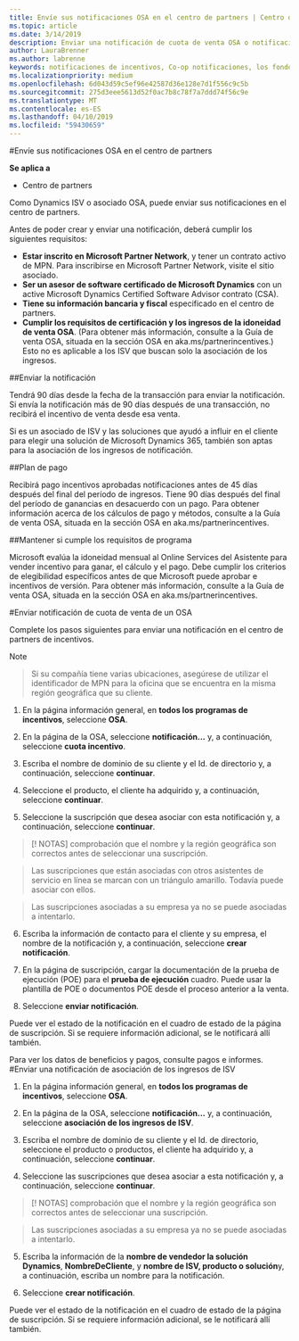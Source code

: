 ```yaml
---
title: Envíe sus notificaciones OSA en el centro de partners | Centro de partners
ms.topic: article
ms.date: 3/14/2019
description: Enviar una notificación de cuota de venta OSA o notificación de asociación de los ingresos de ISV
author: LauraBrenner
ms.author: labrenne
keywords: notificaciones de incentivos, Co-op notificaciones, los fondos de cooperación, OSA, ISV, asociación de ingresos
ms.localizationpriority: medium
ms.openlocfilehash: 6d043d59c5ef96e42587d36e128e7d1f556c9c5b
ms.sourcegitcommit: 275d3eee5613d52f0ac7b8c78f7a7ddd74f56c9e
ms.translationtype: MT
ms.contentlocale: es-ES
ms.lasthandoff: 04/10/2019
ms.locfileid: "59430659"
---
```

#<a name="submit-your-osa-claims-in-partner-center"></a>Envíe sus notificaciones OSA en el centro de partners

**Se aplica a**

-  Centro de partners

Como Dynamics ISV o asociado OSA, puede enviar sus notificaciones en el centro de partners. 

Antes de poder crear y enviar una notificación, deberá cumplir los siguientes requisitos: 
-   **Estar inscrito en Microsoft Partner Network**, y tener un contrato activo de MPN. Para inscribirse en Microsoft Partner Network, visite el sitio asociado. 
-   **Ser un asesor de software certificado de Microsoft Dynamics** con un active Microsoft Dynamics Certified Software Advisor contrato (CSA). 
-   **Tiene su información bancaria y fiscal** especificado en el centro de partners. 
-   **Cumplir los requisitos de certificación y los ingresos de la idoneidad de venta OSA**. (Para obtener más información, consulte a la Guía de venta OSA, situada en la sección OSA en aka.ms/partnerincentives.) Esto no es aplicable a los ISV que buscan solo la asociación de los ingresos. 

##<a name="submitting-your-claim"></a>Enviar la notificación

Tendrá 90 días desde la fecha de la transacción para enviar la notificación. Si envía la notificación más de 90 días después de una transacción, no recibirá el incentivo de venta desde esa venta. 

Si es un asociado de ISV y las soluciones que ayudó a influir en el cliente para elegir una solución de Microsoft Dynamics 365, también son aptas para la asociación de los ingresos de notificación.   

##<a name="payment-schedule"></a>Plan de pago

Recibirá pago incentivos aprobadas notificaciones antes de 45 días después del final del período de ingresos. Tiene 90 días después del final del período de ganancias en desacuerdo con un pago. Para obtener información acerca de los cálculos de pago y métodos, consulte a la Guía de venta OSA, situada en la sección OSA en aka.ms/partnerincentives.

##<a name="maintaining-your-program-eligibility"></a>Mantener si cumple los requisitos de programa

Microsoft evalúa la idoneidad mensual al Online Services del Asistente para vender incentivo para ganar, el cálculo y el pago. Debe cumplir los criterios de elegibilidad específicos antes de que Microsoft puede aprobar e incentivos de versión. Para obtener más información, consulte a la Guía de venta OSA, situada en la sección OSA en aka.ms/partnerincentives.

#<a name="submit-an-osa-sell-fee-claim"></a>Enviar notificación de cuota de venta de un OSA

Complete los pasos siguientes para enviar una notificación en el centro de partners de incentivos.  

>[!NOTE]

>Si su compañía tiene varias ubicaciones, asegúrese de utilizar el identificador de MPN para la oficina que se encuentra en la misma región geográfica que su cliente. 

1.  En la página información general, en **todos los programas de incentivos**, seleccione **OSA**.

2.  En la página de la OSA, seleccione **notificación...** y, a continuación, seleccione **cuota incentivo**.

3.  Escriba el nombre de dominio de su cliente y el Id. de directorio y, a continuación, seleccione **continuar**. 

4.  Seleccione el producto, el cliente ha adquirido y, a continuación, seleccione **continuar**. 

5.  Seleccione la suscripción que desea asociar con esta notificación y, a continuación, seleccione **continuar**.

>[! NOTAS] comprobación que el nombre y la región geográfica son correctos antes de seleccionar una suscripción. 

>Las suscripciones que están asociadas con otros asistentes de servicio en línea se marcan con un triángulo amarillo. Todavía puede asociar con ellos. 

>Las suscripciones asociadas a su empresa ya no se puede asociadas a intentarlo.  

6.  Escriba la información de contacto para el cliente y su empresa, el nombre de la notificación y, a continuación, seleccione **crear notificación**. 

7.  En la página de suscripción, cargar la documentación de la prueba de ejecución (POE) para el **prueba de ejecución** cuadro. Puede usar la plantilla de POE o documentos POE desde el proceso anterior a la venta. 

8.  Seleccione **enviar notificación**.    

Puede ver el estado de la notificación en el cuadro de estado de la página de suscripción. Si se requiere información adicional, se le notificará allí también.

Para ver los datos de beneficios y pagos, consulte pagos e informes. 
 
#<a name="submit-an-isv-revenue-association-claim"></a>Enviar una notificación de asociación de los ingresos de ISV

1.  En la página información general, en **todos los programas de incentivos**, seleccione **OSA**.

2.  En la página de la OSA, seleccione **notificación...** y, a continuación, seleccione **asociación de los ingresos de ISV**.

3.  Escriba el nombre de dominio de su cliente y el Id. de directorio, seleccione el producto o productos, el cliente ha adquirido y, a continuación, seleccione **continuar**. 

4.  Seleccione las suscripciones que desea asociar a esta notificación y, a continuación, seleccione **continuar**.

>[! NOTAS] comprobación que el nombre y la región geográfica son correctos antes de seleccionar una suscripción. 

>Las suscripciones asociadas a su empresa ya no se puede asociadas a intentarlo.  

5.  Escriba la información de la **nombre de vendedor la solución Dynamics**, **NombreDeCliente**, y **nombre de ISV, producto o solución**y, a continuación, escriba un nombre para la notificación. 

6.  Seleccione **crear notificación**. 

Puede ver el estado de la notificación en el cuadro de estado de la página de suscripción. Si se requiere información adicional, se le notificará allí también.
